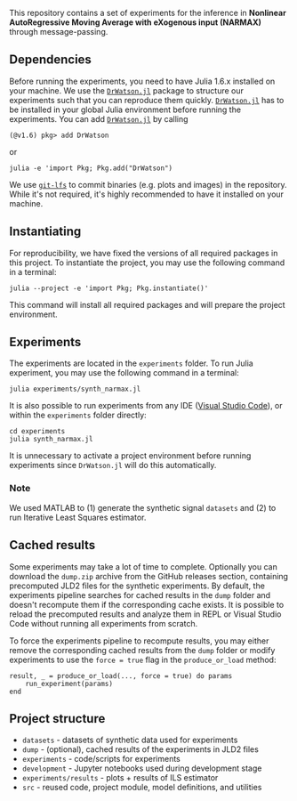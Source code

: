 This repository contains a set of experiments for the inference in **Nonlinear AutoRegressive Moving Average with eXogenous input (NARMAX)** through message-passing.

## Dependencies

Before running the experiments, you need to have Julia 1.6.x installed on your machine. We use the [`DrWatson.jl`](https://github.com/JuliaDynamics/DrWatson.jl) package to structure our experiments such that you can reproduce them quickly. [`DrWatson.jl`](https://github.com/JuliaDynamics/DrWatson.jl) has to be installed in your global Julia environment before running the experiments. You can add [`DrWatson.jl`](https://github.com/JuliaDynamics/DrWatson.jl) by calling

```
(@v1.6) pkg> add DrWatson
```

or 

```
julia -e 'import Pkg; Pkg.add("DrWatson")
```

We use [`git-lfs`](https://git-lfs.github.com) to commit binaries (e.g. plots and images) in the repository. While it's not required, it's highly recommended to have it installed on your machine.

## Instantiating

For reproducibility, we have fixed the versions of all required packages in this project. To instantiate the project, you may use the following command in a terminal:

```
julia --project -e 'import Pkg; Pkg.instantiate()'
```

This command will install all required packages and will prepare the project environment.

## Experiments

The experiments are located in the `experiments` folder. To run Julia experiment, you may use the following command in a terminal:

```
julia experiments/synth_narmax.jl
```

It is also possible to run experiments from any IDE ([Visual Studio Code](https://code.visualstudio.com)), or within the `experiments` folder directly:

```
cd experiments
julia synth_narmax.jl
```

It is unnecessary to activate a project environment before running experiments since `DrWatson.jl` will do this automatically.

### Note
We used MATLAB to (1) generate the synthetic signal `datasets` and (2) to run Iterative Least Squares estimator.

## Cached results

Some experiments may take a lot of time to complete. Optionally you can download the `dump.zip` archive from the GitHub releases section, containing precomputed JLD2 files for the synthetic experiments. By default, the experiments pipeline searches for cached results in the `dump` folder and doesn't recompute them if the corresponding cache exists. It is possible to reload the precomputed results and analyze them in REPL or Visual Studio Code without running all experiments from scratch.

To force the experiments pipeline to recompute results, you may either remove the corresponding cached results from the `dump` folder or modify experiments to use the `force = true` flag in the `produce_or_load` method:

```
result, _ = produce_or_load(..., force = true) do params
    run_experiment(params)
end
```

## Project structure

- `datasets` - datasets of synthetic data used for experiments
- `dump` - (optional), cached results of the experiments in JLD2 files
- `experiments` - code/scripts for experiments
- `development` - Jupyter notebooks used during development stage 
- `experiments/results` - plots + results of ILS estimator
- `src` - reused code, project module, model definitions, and utilities